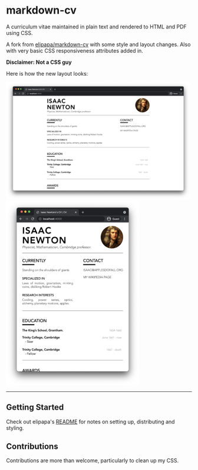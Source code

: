 # markdown-cv

A curriculum vitae maintained in plain text and rendered to HTML and PDF using CSS.

A fork from [elipapa/markdown-cv](https://github.com/elipapa/markdown-cv) with some style and layout changes. Also with very basic CSS responsiveness attributes added in.  

**Disclaimer: Not a CSS guy**

Here is how the new layout looks:

<img src="./img/cv-wide.png" width=500>

<img src="./img/cv-narrow.png" height=500>


***

## Getting Started

Check out elipapa's [README](https://github.com/elipapa/markdown-cv/blob/master/README.md) for notes on setting up, distributing and styling.

## Contributions

Contributions are more than welcome, particularly to clean up my CSS.
